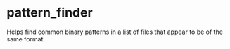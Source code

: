 # pattern_finder
Helps find common binary patterns in a list of files that appear to be of the same format. 
